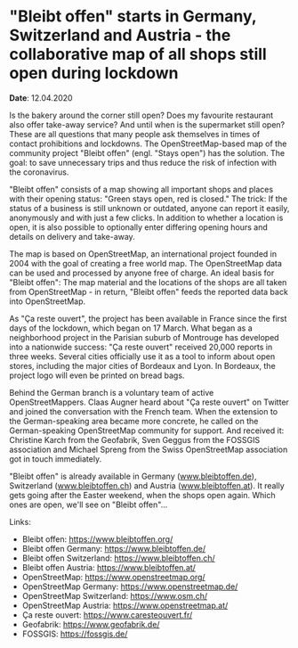 # "Bleibt offen" starts in Germany, Switzerland and Austria - the collaborative map of all shops still open during lockdown

**Date**: 12.04.2020

Is the bakery around the corner still open? Does my favourite restaurant also offer take-away service? And until when is the supermarket still open? These are all questions that many people ask themselves in times of contact prohibitions and lockdowns. The OpenStreetMap-based map of the community project "Bleibt offen" (engl. "Stays open") has the solution. The goal: to save unnecessary trips and thus reduce the risk of infection with the coronavirus.

"Bleibt offen" consists of a map showing all important shops and places with their opening status: "Green stays open, red is closed." The trick: If the status of a business is still unknown or outdated, anyone can report it easily, anonymously and with just a few clicks. In addition to whether a location is open, it is also possible to optionally enter differing opening hours and details on delivery and take-away.

The map is based on OpenStreetMap, an international project founded in 2004 with the goal of creating a free world map. The OpenStreetMap data can be used and processed by anyone free of charge. An ideal basis for "Bleibt offen": The map material and the locations of the shops are all taken from OpenStreetMap - in return, "Bleibt offen" feeds the reported data back into OpenStreetMap.

As "Ça reste ouvert", the project has been available in France since the first days of the lockdown, which began on 17 March. What began as a neighborhood project in the Parisian suburb of Montrouge has developed into a nationwide success: "Ça reste ouvert" received 20,000 reports in three weeks. Several cities officially use it as a tool to inform about open stores, including the major cities of Bordeaux and Lyon. In Bordeaux, the project logo will even be printed on bread bags.

Behind the German branch is a voluntary team of active OpenStreetMappers. Claas Augner heard about "Ça reste ouvert" on Twitter and joined the conversation with the French team. When the extension to the German-speaking area became more concrete, he called on the German-speaking OpenStreetMap community for support. And received it: Christine Karch from the Geofabrik, Sven Geggus from the FOSSGIS association and Michael Spreng from the Swiss OpenStreetMap association got in touch immediately.

"Bleibt offen" is already available in Germany (www.bleibtoffen.de), Switzerland (www.bleibtoffen.ch) and Austria (www.bleibtoffen.at). It really gets going after the Easter weekend, when the shops open again. Which ones are open, we'll see on "Bleibt offen"...

Links:
* Bleibt offen: https://www.bleibtoffen.org/
* Bleibt offen Germany: https://www.bleibtoffen.de/
* Bleibt offen Switzerland: https://www.bleibtoffen.ch/
* Bleibt offen Austria: https://www.bleibtoffen.at/
* OpenStreetMap: https://www.openstreetmap.org/
* OpenStreetMap Germany: https://www.openstreetmap.de/
* OpenStreetMap Switzerland: https://www.osm.ch/
* OpenStreetMap Austria: https://www.openstreetmap.at/
* Ça reste ouvert: https://www.caresteouvert.fr/
* Geofabrik: https://www.geofabrik.de/
* FOSSGIS: https://fossgis.de/